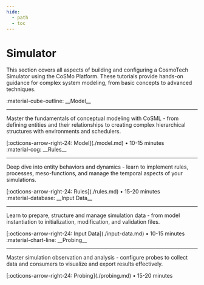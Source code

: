 ```yaml
---
hide:
  - path
  - toc
---
```


# Simulator

This section covers all aspects of building and configuring a CosmoTech Simulator using the CoSMo Platform. These tutorials provide hands-on guidance for complex system modeling, from basic concepts to advanced techniques.

<main class="grid" markdown>

<article markdown>
<div class="text" markdown>
:material-cube-outline: __Model__

---
Master the fundamentals of conceptual modeling with CoSML - from defining entities and their relationships to creating complex hierarchical structures with environments and schedulers.
<footer markdown>
[:octicons-arrow-right-24: Model](./model.md) • 10-15 minutes
</footer>
</div>
</article>

<article markdown>
<div class="text" markdown>
:material-cog: __Rules__

---
Deep dive into entity behaviors and dynamics - learn to implement rules, processes, meso-functions, and manage the temporal aspects of your simulations.
<footer markdown>
[:octicons-arrow-right-24: Rules](./rules.md) • 15-20 minutes
</footer>
</div>
</article>

<article markdown>
<div class="text" markdown>
:material-database: __Input Data__

---
Learn to prepare, structure and manage simulation data - from model instantiation to initialization, modification, and validation files.
<footer markdown>
[:octicons-arrow-right-24: Input Data](./input-data.md) • 10-15 minutes
</footer>
</div>
</article>

<article markdown>
<div class="text" markdown>
:material-chart-line: __Probing__

---
Master simulation observation and analysis - configure probes to collect data and consumers to visualize and export results effectively.
<footer markdown>
[:octicons-arrow-right-24: Probing](./probing.md) • 15-20 minutes
</footer>
</div>
</article>

</main>
